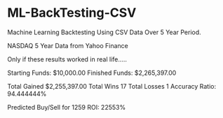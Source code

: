 # ML-BackTesting-CSV
Machine Learning Backtesting Using CSV Data Over 5 Year Period.

NASDAQ 5 Year Data from Yahoo Finance

Only if these results worked in real life.....

Starting Funds:
$10,000.00
Finished Funds:
$2,265,397.00

Total Gained $2,255,397.00
Total Wins 17
Total Losses 1 
Accuracy Ratio: 94.444444%

Predicted Buy/Sell for 1259
ROI: 22553%
